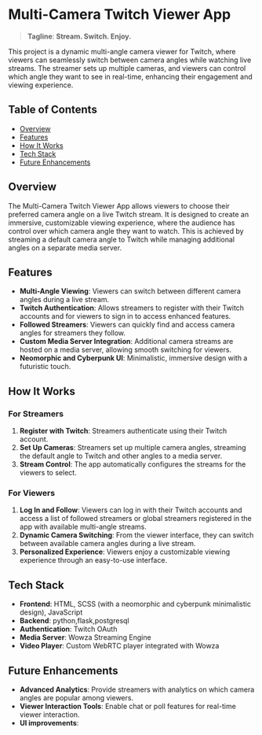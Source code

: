 # Multi-Camera Twitch Viewer App

> **Tagline**: **Stream. Switch. Enjoy.**

This project is a dynamic multi-angle camera viewer for Twitch, where viewers can seamlessly switch between camera angles while watching live streams. The streamer sets up multiple cameras, and viewers can control which angle they want to see in real-time, enhancing their engagement and viewing experience.

## Table of Contents

- [Overview](#overview)
- [Features](#features)
- [How It Works](#how-it-works)
- [Tech Stack](#tech-stack)
- [Future Enhancements](#future-enhancements)

## Overview

The Multi-Camera Twitch Viewer App allows viewers to choose their preferred camera angle on a live Twitch stream. It is designed to create an immersive, customizable viewing experience, where the audience has control over which camera angle they want to watch. This is achieved by streaming a default camera angle to Twitch while managing additional angles on a separate media server.

## Features

- **Multi-Angle Viewing**: Viewers can switch between different camera angles during a live stream.
- **Twitch Authentication**: Allows streamers to register with their Twitch accounts and for viewers to sign in to access enhanced features.
- **Followed Streamers**: Viewers can quickly find and access camera angles for streamers they follow.
- **Custom Media Server Integration**: Additional camera streams are hosted on a media server, allowing smooth switching for viewers.
- **Neomorphic and Cyberpunk UI**: Minimalistic, immersive design with a futuristic touch.

## How It Works

### For Streamers
1. **Register with Twitch**: Streamers authenticate using their Twitch account.
2. **Set Up Cameras**: Streamers set up multiple camera angles, streaming the default angle to Twitch and other angles to a media server.
3. **Stream Control**: The app automatically configures the streams for the viewers to select.

### For Viewers
1. **Log In and Follow**: Viewers can log in with their Twitch accounts and access a list of followed streamers or global streamers registered in the app with available multi-angle streams.
2. **Dynamic Camera Switching**: From the viewer interface, they can switch between available camera angles during a live stream.
3. **Personalized Experience**: Viewers enjoy a customizable viewing experience through an easy-to-use interface.


## Tech Stack

- **Frontend**: HTML, SCSS (with a neomorphic and cyberpunk minimalistic design), JavaScript
- **Backend**: python,flask,postgresql
- **Authentication**: Twitch OAuth
- **Media Server**: Wowza Streaming Engine
- **Video Player**: Custom WebRTC player integrated with Wowza

## Future Enhancements

- **Advanced Analytics**: Provide streamers with analytics on which camera angles are popular among viewers.
- **Viewer Interaction Tools**: Enable chat or poll features for real-time viewer interaction.
- **UI improvements**:

